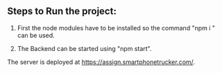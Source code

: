 ## Steps to Run the project:

1. First the node modules have to be installed so the command "npm i " can be used.

2. The Backend can be started using "npm start".

The server is deployed at https://assign.smartphonetrucker.com/.

